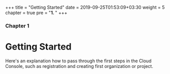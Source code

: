 +++
title = "Getting Started"
date = 2019-09-25T01:53:09+03:30
weight = 5
chapter = true
pre = "<b>1. </b>"
+++
### Chapter 1
# Getting Started
Here's an explanation how to pass through the first steps in the Cloud Console, such as registration and creating first organization or project.
